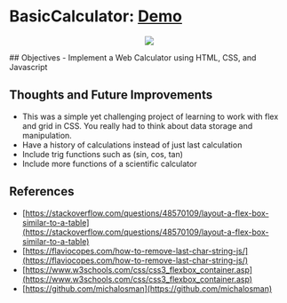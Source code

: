 # BasicCalculator: [Demo](https://vincentz-42.github.io/BasicCalculator/)
<p align="center">
  <img src="https://user-images.githubusercontent.com/49771001/128779258-36082a10-bdc0-4989-9fcb-b05e60e85eb6.png">
</p>
## Objectives
- Implement a Web Calculator using HTML, CSS, and Javascript

## Thoughts and Future Improvements
- This was a simple yet challenging project of learning to work with flex and grid in CSS. You really had to think about data storage and manipulation. 
- Have a history of calculations instead of just last calculation
- Include trig functions such as (sin, cos, tan)
- Include more functions of a scientific calculator

## References
- [https://stackoverflow.com/questions/48570109/layout-a-flex-box-similar-to-a-table](https://stackoverflow.com/questions/48570109/layout-a-flex-box-similar-to-a-table)
- [https://flaviocopes.com/how-to-remove-last-char-string-js/](https://flaviocopes.com/how-to-remove-last-char-string-js/)
- [https://www.w3schools.com/css/css3_flexbox_container.asp](https://www.w3schools.com/css/css3_flexbox_container.asp)
- [https://github.com/michalosman](https://github.com/michalosman)
